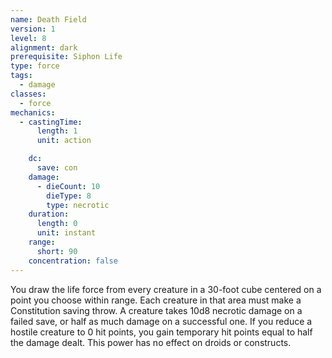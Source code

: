 ```yaml
---
name: Death Field
version: 1
level: 8
alignment: dark
prerequisite: Siphon Life
type: force
tags:
  - damage
classes:
  - force
mechanics:
  - castingTime:
      length: 1
      unit: action

    dc:
      save: con
    damage:
      - dieCount: 10
        dieType: 8
        type: necrotic
    duration:
      length: 0
      unit: instant
    range:
      short: 90
    concentration: false
---
```

You draw the life force from every creature in a 30-foot cube centered on a point you choose within range. Each creature in that area must make a Constitution saving throw. A creature takes 10d8 necrotic damage on a failed save, or half as much damage on a successful one. If you reduce a hostile creature to 0 hit points, you gain temporary hit points equal to half the damage dealt. This power has no effect on droids or constructs.
    